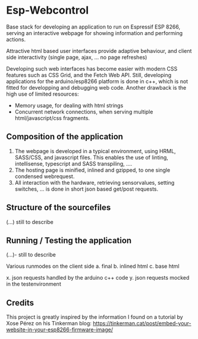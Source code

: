 # Esp-Webcontrol
Base stack for developing an application to run on Espressif ESP 8266, serving an interactive webpage for showing information and performing actions.

Attractive html based user interfaces provide adaptive behaviour, and client side interactivity (single page, ajax, ... no page refreshes)

Developing such web interfaces has become easier with modern CSS features such as CSS Grid, and the Fetch Web API.
Still, developing applications for the arduino/esp8266 platform is done in c++, which is not fitted for developping and debugging web code. 
Another drawback is the high use of limited resources: 
- Memory usage, for dealing with html strings
- Concurrent network connections, when serving multiple html/javascript/css fragments. 

## Composition of the application
1. The webpage is developed in a typical environment, using HRML, SASS/CSS, and javascript files. This enables the use of linting, intellisense, typescript and SASS transpiling, ....
2. The hosting page is minified, inlined and gzipped, to one single condensed webrequest.
3. All interaction with the hardware, retrieving sensorvalues, setting switches, ... is done in short json based get/post requests.

## Structure of the sourcefiles

(...) still to describe

## Running / Testing the application

(...)- still to describe

Various runmodes on the client side
a. final 
b. inlined html
c. base html

x. json requests handled by the arduino c++ code
y. json requests mocked in the testenvironment

## Credits

This project is greatly inspired by the information I found on a tutorial by Xose Pérez on his Tinkerman blog:
 https://tinkerman.cat/post/embed-your-website-in-your-esp8266-firmware-image/ 
